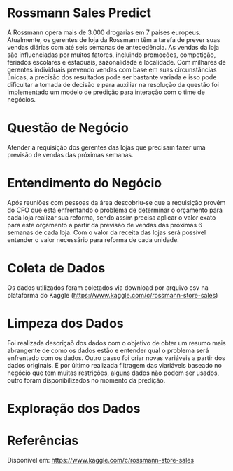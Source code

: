 # Rossmann Sales Predict
A Rossmann opera mais de 3.000 drogarias em 7 países europeus. Atualmente, os gerentes de loja da Rossmann têm a tarefa de prever suas vendas diárias com até seis semanas de antecedência. As vendas da loja são influenciadas por muitos fatores, incluindo promoções, competição, feriados escolares e estaduais, sazonalidade e localidade. Com milhares de gerentes individuais prevendo vendas com base em suas circunstâncias únicas, a precisão dos resultados pode ser bastante variada e isso pode dificultar a tomada de decisão e para auxiliar na resolução da questão foi implementado um modelo de predição para interação com o time de negócios.

# Questão de Negócio 
Atender a requisição dos gerentes das lojas que precisam fazer uma previsão de vendas das próximas semanas. 

# Entendimento do Negócio 
Após reuniões com pessoas da área descobriu-se que a requisição provém do CFO que está enfrentando o problema de determinar o orçamento para cada loja realizar sua reforma, sendo assim precisa aplicar o valor exato para este orçamento a partir da previsão de vendas das próximas 6 semanas de cada loja. Com o valor da receita das lojas será possível entender o valor necessário para reforma de cada unidade. 

# Coleta de Dados 
Os dados utilizados foram coletados via download por arquivo csv na plataforma do Kaggle (https://www.kaggle.com/c/rossmann-store-sales)

# Limpeza dos Dados 
Foi realizada descriçaõ dos dados com o objetivo de obter um resumo mais abrangente de como os dados estão e entender qual o problema será enfrentado com os dados. Outro passo foi criar novas variáveis a partir dos dados originais. E por último realizada filtragem das viariáveis baseado no negócio que tem muitas restrições, alguns dados não podem ser usados, outro foram disponibilizados no momento da predição. 

# Exploração dos Dados 


# Referências
Disponível em: https://www.kaggle.com/c/rossmann-store-sales
